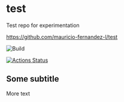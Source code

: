 # test
Test repo for experimentation

https://github.com/mauricio-fernandez-l/test

![Build](https://github.com/mauricio-fernandez-l/test/workflows/.github/workflows/python-app.yml/badge.svg)

[![Actions Status](https://github.com/mauricio-fernandez-l/test/workflows/.github/workflows/python-app.yml/badge.svg)](https://github.com/mauricio-fernandez-l/test/actions)

## Some subtitle

More text
